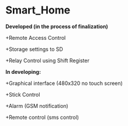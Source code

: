 # Smart_Home
<p><b>Developed (in the process of finalization)</b></p>
<p>+Remote Access Control</p>
<p>+Storage settings to SD</p>
<p>+Relay Control using Shift Register</p>
<p><b>In developing:</b></p>
<p>+Graphical interfacе (480х320 no touch screen)</p>
<p>+Stick Control</p>
<p>+Alarm (GSM notification)</p>
<p>+Remote control (sms control)</p>
